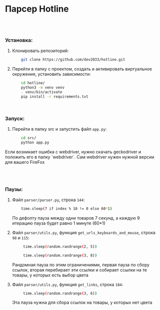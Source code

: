<h1>Парсер Hotline</h1>

<br>
<br>

<h3>Установка:</h3>

1. Клонировать репозиторий:
    ```bash
        git clone https://github.com/dev2033/hotline.git
    ```

2. Перейти в папку с проектом, создать и активировать виртуальное окружение, установить зависимости:
    ```bash
        cd hotline/
        python3 -m venv venv
        . venv/bin/activate
        pip install -r requirements.txt 
    ```

<br>

<h3>Запуск:</h3>

1. Перейти в папку src и запустить файл `app.py`:
    ```bash
        cd src/
        python app.py 
    ```
   

<p>Если возникает ошибка с webdriver, нужно скачать geckodriver и положить его в папку `webdriver`.
Сам webdriver нужен нужной версии для вашего FireFox</p>

<br>
<br>

<h3>Паузы:</h3>


1. Файл `parser/parser.py`, строка `144`:
    ```bash
        time.sleep(7 if index % 10 != 0 else 60*1)
    ```
    По дефолту пауза между одни товаров 7 секунд, а каждую 9 итерацию пауза будет равно 1 минуте (60*1)

2. Файл `parser/utils.py`, функция `get_urls_keyboards_and_mouse`, строка `98` и `115`:
    ```bash
         time.sleep(random.randrange(2, 5))
   
         time.sleep(random.randrange(3, 8))
    ```
   Рандомная пауза по этим ограничениями, первая пауза по сбору ссылок, 
   вторая перебирает эти ссылки и собирает ссылки на те товары, у которых есть выбор цвета

3. Файл `parser/utils.py`, функция `get_links`, строка `184`:
    ```bash
         time.sleep(random.randrange(3, 6))
    ```
   Эта пауза нужна для сбора ссылок на товары, у которых нет цвета